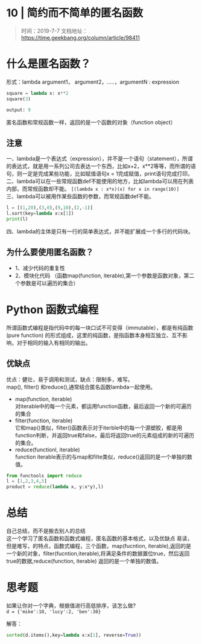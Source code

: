 # 10 | 简约而不简单的匿名函数
> 时间：2019-7-7
文档地址：https://time.geekbang.org/column/article/98411

# 什么是匿名函数？
形式：lambda argument1， argument2，.....，argumentN : expression
```python
square = lambda x: x**2
square(3)

output: 9
```
匿名函数和常规函数一样，返回的是一个函数的对象（function object）

## 注意
一、lambda是一个表达式（expression），并不是一个语句（statement），所谓的表达式，就是用一系列公司去表达一个东西，比如x+2，x**2等等，而所谓的语句，则一定是完成某些功能，比如赋值语句x = 1完成赋值，print语句完成打印。   
二、lambda可以在一些常规函数def不能使用的地方，比如lambda可以用在列表内部，而常规函数却不能。
`[(lambda x : x*x)(x) for x in range(10)]`  
三、lambda可以被用作某些函数的参数，而常规函数def不能。
```python
l = [(1,20),(3,0),(9,10),(2,-1)]
l.sort(key=lambda x:x[1])
print(l)
```
四、lambda的主体是只有一行的简单表达式，并不能扩展成一个多行的代码块。

## 为什么要使用匿名函数？
- 1、减少代码的重复性
- 2、模块化代码
（函数map(function, iterable),第一个参数是函数对象，第二个参数是可以遍历的集合）

# Python 函数式编程
所谓函数式编程是指代码中的每一块口试不可变得（immutable），都是有纯函数(pure function) 的形式组成，这里的纯函数，是指函数本身相互独立、互不影响，对于相同的输入有相同的输出。
## 优缺点
优点：健壮，易于调用和测试，缺点：限制多，难写。  
map(), filter() 和reduce(),通常结合匿名函数lambda一起使用。
- map(function, iterable)  
对iterable中的每一个元素，都运用function函数，最后返回一个新的可遍历的集合
- filter(function, iterable)  
它和map()类似，filter()函数表示对于iterble中的每一个源塑胶，都是用function判断，并返回true和false，最后将返回true的元素组成的新的可遍历的集合。  
- reduce(functionl, iterable)  
function iterable表示的与map和filte类似，reduce()返回的是一个单独的数值。  
```python
from functools import reduce
l = [1,2,3,4,5]
product = reduce(lambda x, y:x*y),l)
```

# 总结
自己总结，而不是搬去别人的总结  
这一个学习了匿名函数和函数式编程，匿名函数的基本格式，以及优缺点 易读，但是难写，的特点，函数式编程，三个函数，map(fucntion, iterable),返回的是一个新的对象，filter(fucntion,iterable),将满足条件的数据置位true，然后返回true的数据,reduce(function, iterable) 返回的是一个单独的数值。

# 思考题
如果让你对一个字典，根据值进行高低排序，该怎么做?  
`d = {'mike':10, 'lucy':2, 'ben':30}`

解答： 
```python
sorted(d.items(),key=lambda x:x[1], reverse=True))
```
